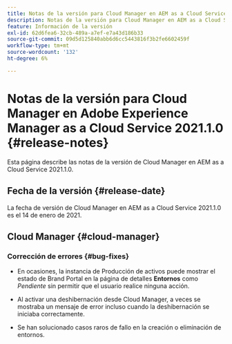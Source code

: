 ```yaml
---
title: Notas de la versión para Cloud Manager en AEM as a Cloud Service Versión 2021.1.0
description: Notas de la versión para Cloud Manager en AEM as a Cloud Service Versión 2021.1.0
feature: Información de la versión
exl-id: 62d6fea6-32cb-489a-a7ef-e7a43d186b33
source-git-commit: 09d5d125840abb6d6cc5443816f3b2fe6602459f
workflow-type: tm+mt
source-wordcount: '132'
ht-degree: 6%

---
```


# Notas de la versión para Cloud Manager en Adobe Experience Manager as a Cloud Service 2021.1.0 {#release-notes}

Esta página describe las notas de la versión de Cloud Manager en AEM as a Cloud Service 2021.1.0.

## Fecha de la versión {#release-date}

La fecha de versión de Cloud Manager en AEM as a Cloud Service 2021.1.0 es el 14 de enero de 2021.

## Cloud Manager {#cloud-manager}

### Corrección de errores  {#bug-fixes}

* En ocasiones, la instancia de Producción de activos puede mostrar el estado de Brand Portal en la página de detalles **Entornos** como *Pendiente* sin permitir que el usuario realice ninguna acción.

* Al activar una deshibernación desde Cloud Manager, a veces se mostraba un mensaje de error incluso cuando la deshibernación se iniciaba correctamente.

* Se han solucionado casos raros de fallo en la creación o eliminación de entornos.
